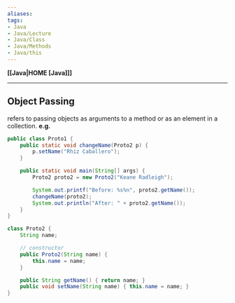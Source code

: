 ```yaml
---
aliases:
tags:
- Java
- Java/Lecture
- Java/Class
- Java/Methods
- Java/this
---
```

**[[Java|HOME [Java]]]**

---
## Object Passing
refers to passing objects as arguments to a method or as an element in a collection.
**e.g.**
```java
public class Proto1 {
    public static void changeName(Proto2 p) {
        p.setName("Rhiz Caballero");
    }

    public static void main(String[] args) {
        Proto2 proto2 = new Proto2("Keane Radleigh");

        System.out.printf("Before: %s%n", proto2.getName());
        changeName(proto2);
        System.out.println("After: " + proto2.getName());
    }
}

class Proto2 {
    String name;

    // constructor
    public Proto2(String name) {
        this.name = name;
    }

    public String getName() { return name; }
    public void setName(String name) { this.name = name; }
}
```